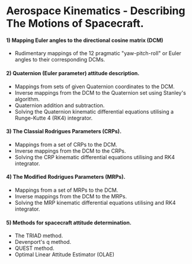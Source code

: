 
# Aerospace Kinematics - Describing The Motions of Spacecraft.

#### **1)** Mapping Euler angles to the directional cosine matrix (DCM)
- Rudimentary mappings of the 12 pragmatic "yaw-pitch-roll" or Euler angles to their corresponding DCMs.
#### **2)** Quaternion (Euler parameter) attitude description.
- Mappings from sets of given Quaternion coordinates to the DCM.
- Inverse mappings from the DCM to the Quaternion set using Stanley's algorithm.
- Quaternion addition and subtraction.
- Solving the Quaternion kinematic differential equations utilising a Runge-Kutte 4 (RK4) integrator.
#### **3)** The Classial Rodrigues Parameters (CRPs).
- Mappings from a set of CRPs to the DCM.
- Inverse mappings from the DCM to the CRPs.
- Solving the CRP kinematic differential equations utilising and RK4 integrator.
#### **4)** The Modified Rodrigues Parameters (MRPs).
- Mappings from a set of MRPs to the DCM.
- Inverse mappings from the DCM to the MRPs.
- Solving the MRP kinematic differential equations utilising and RK4 integrator.
#### **5)** Methods for spacecraft attitude determination.
- The TRIAD method.
- Devenport's q method.
- QUEST method.
- Optimal Linear Attitude Estimator (OLAE)
